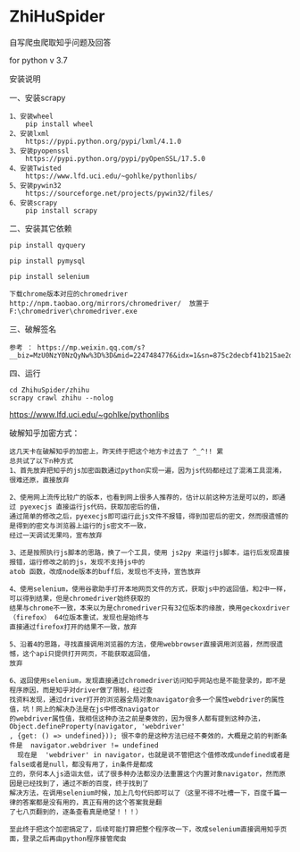 # ZhiHuSpider
自写爬虫爬取知乎问题及回答   

for python v 3.7


安装说明

一、安装scrapy

    1、安装wheel
        pip install wheel
    2、安装lxml
        https://pypi.python.org/pypi/lxml/4.1.0
    3、安装pyopenssl
        https://pypi.python.org/pypi/pyOpenSSL/17.5.0
    4、安装Twisted
        https://www.lfd.uci.edu/~gohlke/pythonlibs/
    5、安装pywin32
        https://sourceforge.net/projects/pywin32/files/
    6、安装scrapy
        pip install scrapy
        
二、安装其它依赖

    pip install qyquery
    
    pip install pymysql
    
    pip install selenium
    
    下载chrome版本对应的chromedriver http://npm.taobao.org/mirrors/chromedriver/  放置于 F:\chromedriver\chromedriver.exe
    
三、破解签名
    
    参考 ： https://mp.weixin.qq.com/s?__biz=MzU0NzY0NzQyNw%3D%3D&mid=2247484776&idx=1&sn=875c2decbf41b215ae2d564432ea89e6&chksm=fb4a7fc4cc3df6d2046eaaabed115e18daa4208eefccc0e86e3b02b073432e231cf0bd87cdad&xtrack=1&scene=0&subscene=131&clicktime=1550805130&ascene=7&d=
    
四、运行
    
    cd ZhihuSpider/zhihu
    scrapy crawl zhihu --nolog
    
https://www.lfd.uci.edu/~gohlke/pythonlibs


破解知乎加密方式：
    
    这几天卡在破解知乎的加密上，昨天终于把这个地方卡过去了 ^_^!! 累
    总共试了以下n种方式
    1、首先放弃把知乎的js加密函数通过python实现一遍，因为js代码都经过了混淆工具混淆，很难还原，直接放弃
    
    2、使用网上流传比较广的版本，也看到网上很多人推荐的，估计以前这种方法是可以的，即通过 pyexecjs 直接运行js代码，获取加密后的值，
    通过简单的修改之后，pyexecjs即可运行此js文件不报错，得到加密后的密文，然而很遗憾的是得到的密文与浏览器上运行的js密文不一致，
    经过一天调试无果吗，宣布放弃
    
    3、还是按照执行js脚本的思路，换了一个工具，使用 js2py 来运行js脚本，运行后发现直接报错，运行修改之前的js，发现不支持js中的 
    atob 函数，改成node版本的buff后，发现也不支持，宣告放弃
    
    4、使用selenium，使用谷歌助手打开本地网页文件的方式，获取js中的返回值，和2中一样，可以得到结果，但是chromedriver始终获取的
    结果与chrome不一致，本来以为是chromedriver只有32位版本的缘故，换用geckoxdriver（firefox） 64位版本重试，发现也是始终与
    直接通过firefox打开的结果不一致，放弃
    
    5、沿着4的思路，寻找直接调用浏览器的方法，使用webbrowser直接调用浏览器，然而很遗憾，这个api只提供打开网页，不能获取返回值，
    放弃
    
    6、返回使用selenium，发现直接通过chromedriver访问知乎网站也是不能登录的，即不是程序原因，而是知乎对driver做了限制，经过查
    找资料发现，通过driver打开的浏览器全局对象navigator会多一个属性webdriver的属性值，坑！网上的解决办法是在js中修改navigator
    的webdriver属性值，我相信这种办法之前是奏效的，因为很多人都有提到这种办法，Object.defineProperty(navigator, 'webdriver'
    , {get: () => undefined})); 很不幸的是这种方法已经不奏效的，大概是之前的判断条件是  navigator.webdriver != undefined
      现在是  'webdriver' in navigator，也就是说不管把这个值修改成undefined或者是false或者是null，都没有用了，in条件是都成
    立的，奈何本人js造诣太低，试了很多种办法都没办法重置这个内置对象navigator，然而原因是已经找到了，通过不断的百度，终于找到了
    解决方法，在调用selenium时候，加上几句代码即可以了（这里不得不吐槽一下，百度千篇一律的答案都是没有用的，真正有用的这个答案我是翻
    了七八页翻到的，逐条查看真是绝望！！！）
    
    至此终于把这个加密搞定了，后续可能打算把整个程序改一下，改成selenium直接调用知乎页面，登录之后再由python程序接管爬虫

